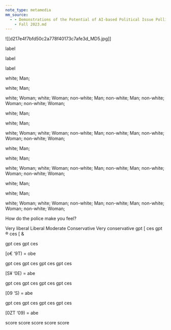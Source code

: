 ```yaml
---
note_type: metamedia
mm_source:
  - - Demonstrations of the Potential of AI-based Political Issue Polling · Issue 5.4
    - Fall 2023.md
---
```


![[d217e4f7bfd50c2a778f40173c7afe3d_MD5.jpg]]

label

label

label

white; Man;

white; Man;

white; Woman;
white; Woman;
non-white; Man;
non-white; Man;
non-white; Woman;
non-white; Woman;

white; Man;

white; Man;

white; Woman;
white; Woman;
non-white; Man;
non-white; Man;
non-white; Woman;
non-white; Woman;

white; Man;

white; Man;

white; Woman;
white; Woman;
non-white; Man;
non-white; Man;
non-white; Woman;
non-white; Woman;

white; Man;

white; Man;

white; Woman;
white; Woman;
non-white; Man;
non-white; Man;
non-white; Woman;
non-white; Woman;

How do the police make you feel?

Very liberal Liberal Moderate Conservative Very conservative
gpt [
ces
gpt ®
ces [ &

gpt
ces
gpt
ces

[o€ ‘9T) = obe

gpt
ces
gpt
ces
gpt
ces
gpt
ces

[S¥ ‘0E) = abe

gpt
ces
gpt
ces
gpt
ces
gpt
ces

[09 ‘S) = abe

gpt
ces
gpt
ces
gpt
ces
gpt
ces

[0ZT ‘09) = abe

score score score score score

